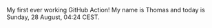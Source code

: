 My first ever working GitHub Action!
My name is Thomas and today is Sunday, 28 August, 04:24 CEST. 
